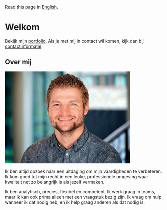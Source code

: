 Read this page in [English](index.md).

# Welkom
Bekijk mijn [portfolio](#Portfolio). Als je met mij in contact wil komen, kijk dan bij [contactinformatie](#Contact).

## Over mij
![headshot](/images/headshot.jpg)  

Ik ben altijd opzoek naar een uitdaging om mijn vaardigheden te verbeteren. Ik kom goed tot mijn recht in een leuke, professionele omgeving waar kwaliteit net zo belangrijk is als jezelf vermaken.  

Ik ben analytisch, precies, flexibel en competent. Ik werk graag in teams, maar ik kan ook prima alleen met een vraagstuk bezig zijn. Ik vraag om hulp wanneer ik dat nodig heb, en ik help graag anderen als dat nodig is.
